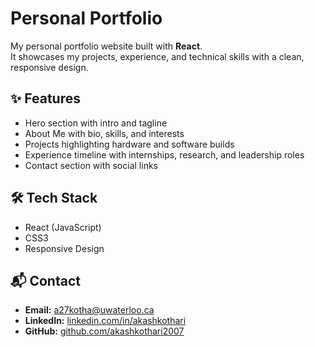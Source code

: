 # Personal Portfolio

My personal portfolio website built with **React**.  
It showcases my projects, experience, and technical skills with a clean, responsive design.

## ✨ Features
- Hero section with intro and tagline  
- About Me with bio, skills, and interests  
- Projects highlighting hardware and software builds  
- Experience timeline with internships, research, and leadership roles  
- Contact section with social links  

## 🛠 Tech Stack
- React (JavaScript)  
- CSS3  
- Responsive Design  

## 📬 Contact
- **Email:** a27kotha@uwaterloo.ca  
- **LinkedIn:** [linkedin.com/in/akashkothari](https://www.linkedin.com/in/akash-kothari-8b1a38277/)  
- **GitHub:** [github.com/akashkothari2007](https://github.com/akashkothari2007)  
